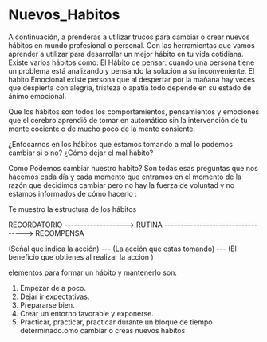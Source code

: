 # Nuevos_Habitos

A continuación, a prenderas a utilizar trucos para cambiar o crear nuevos hábitos en mundo profesional o personal. Con las herramientas 
que vamos aprender a utilizar para desarrollar un mejor hábito en tu vida cotidiana. Existe varios hábitos como: El Hábito de pensar: 
cuando una persona tiene un problema está analizando y pensando la solución a su inconveniente. El habito Emocional existe persona que al 
despertar por la mañana hay veces que despierta con alegría, tristeza o apatía todo depende en su estado de ánimo emocional.

Que los hábitos son todos los comportamientos, pensamientos y emociones que el cerebro aprendió de tomar en automático sin la intervención 
de tu mente cociente o de mucho poco de la mente consiente.

¿Enfocarnos en los hábitos que estamos tomando a mal lo podemos cambiar si o no? ¿Cómo dejar el mal habito?

Como Podemos cambiar nuestro habito? Son todas esas preguntas que nos hacemos cada día y cada momento que entramos en el momento de la 
razón que decidimos cambiar pero no hay la fuerza de voluntad y no estamos informados de cómo hacerlo :

Te muestro la estructura de los hábitos

RECORDATORIO -------------------> RUTINA ----------------------------------> RECOMPENSA

(Señal que indica la acción) --- (La acción que estas tomando) --- (El beneficio que obtienes al realizar la acción )

elementos para formar un hábito y mantenerlo son:

1. Empezar de a poco.
2. Dejar ir expectativas.
3. Prepararse bien.
4. Crear un entorno favorable y exponerse.
5. Practicar, practicar, practicar durante un bloque de tiempo determinado.omo cambiar o creas nuevos hábitos


